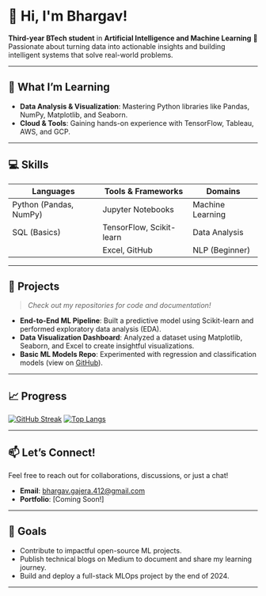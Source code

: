 <!-- Place this at the top of your README.md -->
<!-- ![GitHub Banner](https://user-images.githubusercontent.com/12345678/123456789-01234567-8a1b-4a1c-9d3e-5f6a7b8c9d0e.png) --> <!-- Add a banner image if you like -->

# 👋 Hi, I'm Bhargav!  
**Third-year BTech student** in **Artificial Intelligence and Machine Learning** 🤖  
Passionate about turning data into actionable insights and building intelligent systems that solve real-world problems.

---

## 🌱 **What I’m Learning**  
- **Data Analysis & Visualization**: Mastering Python libraries like Pandas, NumPy, Matplotlib, and Seaborn.  
- **Cloud & Tools**: Gaining hands-on experience with TensorFlow, Tableau, AWS, and GCP.  

---

## 💻 **Skills**  

| **Languages**          | **Tools & Frameworks**   | **Domains**              |
|-------------------------|--------------------------|--------------------------|
| Python (Pandas, NumPy)  | Jupyter Notebooks        | Machine Learning         |
| SQL (Basics)            | TensorFlow, Scikit-learn | Data Analysis            |
|                         | Excel, GitHub            | NLP (Beginner)           |

---

## 🚀 **Projects**  
> *Check out my repositories for code and documentation!*  

- **End-to-End ML Pipeline**: Built a predictive model using Scikit-learn and performed exploratory data analysis (EDA).  
- **Data Visualization Dashboard**: Analyzed a dataset using Matplotlib, Seaborn, and Excel to create insightful visualizations.  
- **Basic ML Models Repo**: Experimented with regression and classification models (view on [GitHub](https://github.com/Bhargavvv412)).  

---

## 📈 **Progress**  
[![GitHub Streak](https://streak-stats.demolab.com?user=Bhargavvv412&theme=dark)](https://git.io/streak-stats)
[![Top Langs](https://github-readme-stats.vercel.app/api/top-langs/?username=Bhargavvv412&layout=pie)](https://github.com/Bhargavvv412/github-readme-stats)

---

## 📫 **Let’s Connect!**  
Feel free to reach out for collaborations, discussions, or just a chat!  
- **Email**: bhargav.gajera.412@gmail.com  
- **Portfolio**: [Coming Soon!]  

---

## 🌟 **Goals**  
- Contribute to impactful open-source ML projects.  
- Publish technical blogs on Medium to document and share my learning journey.  
- Build and deploy a full-stack MLOps project by the end of 2024.  

---
